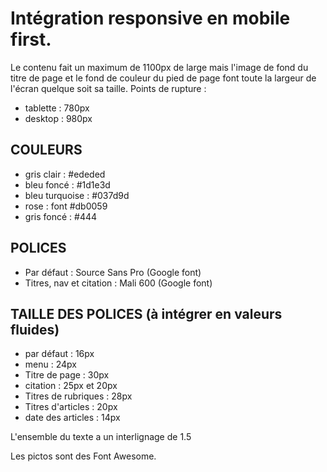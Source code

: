 # Intégration responsive en mobile first.

Le contenu fait un maximum de 1100px de large mais l'image de fond du titre de page et le fond de couleur du pied de page font toute la largeur de l'écran quelque soit sa taille.
Points de rupture :

- tablette : 780px
- desktop : 980px

## COULEURS

- gris clair : #ededed
- bleu foncé : #1d1e3d
- bleu turquoise : #037d9d
- rose : font #db0059
- gris foncé : #444

## POLICES

- Par défaut : Source Sans Pro (Google font)
- Titres, nav et citation : Mali 600 (Google font)

## TAILLE DES POLICES (à intégrer en valeurs fluides)

- par défaut : 16px
- menu : 24px
- Titre de page : 30px
- citation : 25px et 20px
- Titres de rubriques : 28px
- Titres d'articles : 20px
- date des articles : 14px

L'ensemble du texte a un interlignage de 1.5

Les pictos sont des Font Awesome.
